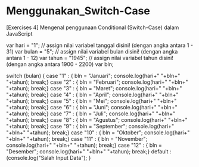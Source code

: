 # Menggunakan_Switch-Case
[Exercises 4] Mengenal penggunaan Conditional (Switch-Case) dalam JavaScript

var hari = "1"; // assign nilai variabel tanggal disini! (dengan angka antara 1 - 31)
var bulan = "5"; // assign nilai variabel bulan disini! (dengan angka antara 1 - 12)
var tahun = "1945"; // assign nilai variabel tahun disini! (dengan angka antara 1900 - 2200)
var bln;



switch (bulan) {
    case "1" : { bln = "Januari"; console.log(hari+" "+bln+" "+tahun); break;}
    case "2" : { bln = "Februari"; console.log(hari+" "+bln+" "+tahun); break;}
    case "3" : { bln = "Maret"; console.log(hari+" "+bln+" "+tahun); break;}
    case "4" : { bln = "April"; console.log(hari+" "+bln+" "+tahun); break;}
    case "5" : { bln = "Mei"; console.log(hari+" "+bln+" "+tahun); break;}
    case "6" : { bln = "Juni"; console.log(hari+" "+bln+" "+tahun); break;}
    case "7" : { bln = "Juli"; console.log(hari+" "+bln+" "+tahun); break;}
    case "8" : { bln = "Agustus"; console.log(hari+" "+bln+" "+tahun); break;}
    case "9" : { bln = "September"; console.log(hari+" "+bln+" "+tahun); break;}
    case "10" : { bln = "Oktober"; console.log(hari+" "+bln+" "+tahun); break;}
    case "11" : { bln = "November"; console.log(hari+" "+bln+" "+tahun); break;}
    case "12" : { bln = "Desember"; console.log(hari+" "+bln+" "+tahun); break;}
    default : (console.log("Salah Input Data");
}
